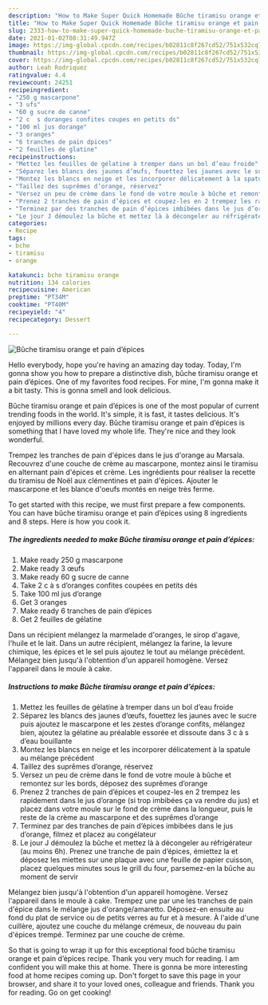 ```yaml
---
description: "How to Make Super Quick Homemade Bûche tiramisu orange et pain d’épices"
title: "How to Make Super Quick Homemade Bûche tiramisu orange et pain d’épices"
slug: 2333-how-to-make-super-quick-homemade-buche-tiramisu-orange-et-pain-depices
date: 2021-01-02T08:31:49.947Z
image: https://img-global.cpcdn.com/recipes/b02811c8f267cd52/751x532cq70/buche-tiramisu-orange-et-pain-depices-photo-principale-de-la-recette.jpg
thumbnail: https://img-global.cpcdn.com/recipes/b02811c8f267cd52/751x532cq70/buche-tiramisu-orange-et-pain-depices-photo-principale-de-la-recette.jpg
cover: https://img-global.cpcdn.com/recipes/b02811c8f267cd52/751x532cq70/buche-tiramisu-orange-et-pain-depices-photo-principale-de-la-recette.jpg
author: Leah Rodriquez
ratingvalue: 4.4
reviewcount: 24251
recipeingredient:
- "250 g mascarpone"
- "3 ufs"
- "60 g sucre de canne"
- "2 c  s doranges confites coupes en petits ds"
- "100 ml jus dorange"
- "3 oranges"
- "6 tranches de pain dpices"
- "2 feuilles de glatine"
recipeinstructions:
- "Mettez les feuilles de gélatine à tremper dans un bol d’eau froide"
- "Séparez les blancs des jaunes d’œufs, fouettez les jaunes avec le sucre puis ajoutez le mascarpone et les zestes d’orange confits, mélangez bien, ajoutez la gélatine au préalable essorée et dissoute dans 3 c à s d’eau bouillante"
- "Montez les blancs en neige et les incorporer délicatement à la spatule au mélange précédent"
- "Taillez des suprêmes d’orange, réservez"
- "Versez un peu de crème dans le fond de votre moule à bûche et remontez sur les bords, déposez des suprêmes d’orange"
- "Prenez 2 tranches de pain d’épices et coupez-les en 2 trempez les rapidement dans le jus d’orange (si trop imbibées ça va rendre du jus) et placez dans votre moule sur le fond de crème dans la longueur, puis le reste de la crème au mascarpone et des suprêmes d’orange"
- "Terminez par des tranches de pain d’épices imbibées dans le jus d’orange, filmez et placez au congélateur"
- "Le jour J démoulez la bûche et mettez là à décongeler au réfrigérateur (au moins 6h). Prenez une tranche de pain d’épices, émiettez la et déposez les miettes sur une plaque avec une feuille de papier cuisson, placez quelques minutes sous le grill du four, parsemez-en la bûche au moment de servir"
categories:
- Recipe
tags:
- bche
- tiramisu
- orange

katakunci: bche tiramisu orange 
nutrition: 134 calories
recipecuisine: American
preptime: "PT34M"
cooktime: "PT40M"
recipeyield: "4"
recipecategory: Dessert

---
```



![Bûche tiramisu orange et pain d’épices](https://img-global.cpcdn.com/recipes/b02811c8f267cd52/751x532cq70/buche-tiramisu-orange-et-pain-depices-photo-principale-de-la-recette.jpg)

Hello everybody, hope you're having an amazing day today. Today, I'm gonna show you how to prepare a distinctive dish, bûche tiramisu orange et pain d’épices. One of my favorites food recipes. For mine, I'm gonna make it a bit tasty. This is gonna smell and look delicious.

Bûche tiramisu orange et pain d’épices is one of the most popular of current trending foods in the world. It's simple, it is fast, it tastes delicious. It's enjoyed by millions every day. Bûche tiramisu orange et pain d’épices is something that I have loved my whole life. They're nice and they look wonderful.

Trempez les tranches de pain d&#39;épices dans le jus d&#39;orange au Marsala. Recouvrez d&#39;une couche de crème au mascarpone, montez ainsi le tiramisu en alternant pain d&#39;épices et crème. Les ingrédients pour réaliser la recette du tiramisu de Noël aux clémentines et pain d&#39;épices. Ajouter le mascarpone et les blance d&#39;oeufs montés en neige très ferme.


To get started with this recipe, we must first prepare a few components. You can have bûche tiramisu orange et pain d’épices using 8 ingredients and 8 steps. Here is how you cook it.

<!--inarticleads1-->

##### The ingredients needed to make Bûche tiramisu orange et pain d’épices:

1. Make ready 250 g mascarpone
1. Make ready 3 œufs
1. Make ready 60 g sucre de canne
1. Take 2 c à s d’oranges confites coupées en petits dés
1. Take 100 ml jus d’orange
1. Get 3 oranges
1. Make ready 6 tranches de pain d’épices
1. Get 2 feuilles de gélatine


Dans un récipient mélangez la marmelade d&#39;oranges, le sirop d&#39;agave, l&#39;huile et le lait. Dans un autre récipient, mélangez la farine, la levure chimique, les épices et le sel puis ajoutez le tout au mélange précédent. Mélangez bien jusqu&#39;à l&#39;obtention d&#39;un appareil homogène. Versez l&#39;appareil dans le moule à cake. 

<!--inarticleads2-->

##### Instructions to make Bûche tiramisu orange et pain d’épices:

1. Mettez les feuilles de gélatine à tremper dans un bol d’eau froide
1. Séparez les blancs des jaunes d’œufs, fouettez les jaunes avec le sucre puis ajoutez le mascarpone et les zestes d’orange confits, mélangez bien, ajoutez la gélatine au préalable essorée et dissoute dans 3 c à s d’eau bouillante
1. Montez les blancs en neige et les incorporer délicatement à la spatule au mélange précédent
1. Taillez des suprêmes d’orange, réservez
1. Versez un peu de crème dans le fond de votre moule à bûche et remontez sur les bords, déposez des suprêmes d’orange
1. Prenez 2 tranches de pain d’épices et coupez-les en 2 trempez les rapidement dans le jus d’orange (si trop imbibées ça va rendre du jus) et placez dans votre moule sur le fond de crème dans la longueur, puis le reste de la crème au mascarpone et des suprêmes d’orange
1. Terminez par des tranches de pain d’épices imbibées dans le jus d’orange, filmez et placez au congélateur
1. Le jour J démoulez la bûche et mettez là à décongeler au réfrigérateur (au moins 6h). Prenez une tranche de pain d’épices, émiettez la et déposez les miettes sur une plaque avec une feuille de papier cuisson, placez quelques minutes sous le grill du four, parsemez-en la bûche au moment de servir


Mélangez bien jusqu&#39;à l&#39;obtention d&#39;un appareil homogène. Versez l&#39;appareil dans le moule à cake. Trempez une par une les tranches de pain d&#39;épice dans le mélange jus d&#39;orange/amaretto. Déposez-en ensuite au fond du plat de service ou de petits verres au fur et à mesure. À l&#39;aide d&#39;une cuillère, ajoutez une couche du mélange crémeux, de nouveau du pain d&#39;épices trempé. Terminez par une couche de crème. 

So that is going to wrap it up for this exceptional food bûche tiramisu orange et pain d’épices recipe. Thank you very much for reading. I am confident you will make this at home. There is gonna be more interesting food at home recipes coming up. Don't forget to save this page in your browser, and share it to your loved ones, colleague and friends. Thank you for reading. Go on get cooking!
